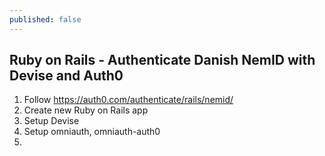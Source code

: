 ```yaml
---
published: false
---
```

## Ruby on Rails - Authenticate Danish NemID with Devise and Auth0



1. Follow https://auth0.com/authenticate/rails/nemid/
2. Create new Ruby on Rails app
3. Setup Devise
4. Setup omniauth, omniauth-auth0
5. 
